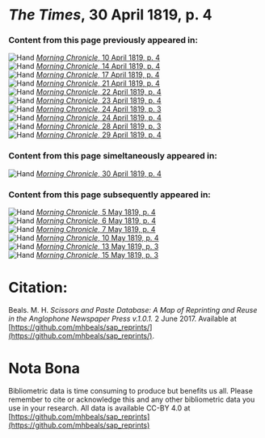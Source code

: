 # *The Times*, 30 April 1819, p. 4  
  
### Content from this page previously appeared in:  
![Hand](http://scissorsandpaste.net/wp-content/uploads/2017/06/smallhandpointer.png) [*Morning Chronicle*, 10 April 1819, p. 4](https://mhbeals.github.io/sap_html/Morning-Chronicle/Morning-Chronicle-10-April-1819-p-4)  
![Hand](http://scissorsandpaste.net/wp-content/uploads/2017/06/smallhandpointer.png) [*Morning Chronicle*, 14 April 1819, p. 4](https://mhbeals.github.io/sap_html/Morning-Chronicle/Morning-Chronicle-14-April-1819-p-4)  
![Hand](http://scissorsandpaste.net/wp-content/uploads/2017/06/smallhandpointer.png) [*Morning Chronicle*, 17 April 1819, p. 4](https://mhbeals.github.io/sap_html/Morning-Chronicle/Morning-Chronicle-17-April-1819-p-4)  
![Hand](http://scissorsandpaste.net/wp-content/uploads/2017/06/smallhandpointer.png) [*Morning Chronicle*, 21 April 1819, p. 4](https://mhbeals.github.io/sap_html/Morning-Chronicle/Morning-Chronicle-21-April-1819-p-4)  
![Hand](http://scissorsandpaste.net/wp-content/uploads/2017/06/smallhandpointer.png) [*Morning Chronicle*, 22 April 1819, p. 4](https://mhbeals.github.io/sap_html/Morning-Chronicle/Morning-Chronicle-22-April-1819-p-4)  
![Hand](http://scissorsandpaste.net/wp-content/uploads/2017/06/smallhandpointer.png) [*Morning Chronicle*, 23 April 1819, p. 4](https://mhbeals.github.io/sap_html/Morning-Chronicle/Morning-Chronicle-23-April-1819-p-4)  
![Hand](http://scissorsandpaste.net/wp-content/uploads/2017/06/smallhandpointer.png) [*Morning Chronicle*, 24 April 1819, p. 3](https://mhbeals.github.io/sap_html/Morning-Chronicle/Morning-Chronicle-24-April-1819-p-3)  
![Hand](http://scissorsandpaste.net/wp-content/uploads/2017/06/smallhandpointer.png) [*Morning Chronicle*, 24 April 1819, p. 4](https://mhbeals.github.io/sap_html/Morning-Chronicle/Morning-Chronicle-24-April-1819-p-4)  
![Hand](http://scissorsandpaste.net/wp-content/uploads/2017/06/smallhandpointer.png) [*Morning Chronicle*, 28 April 1819, p. 3](https://mhbeals.github.io/sap_html/Morning-Chronicle/Morning-Chronicle-28-April-1819-p-3)  
![Hand](http://scissorsandpaste.net/wp-content/uploads/2017/06/smallhandpointer.png) [*Morning Chronicle*, 29 April 1819, p. 4](https://mhbeals.github.io/sap_html/Morning-Chronicle/Morning-Chronicle-29-April-1819-p-4)  
  
### Content from this page simeltaneously appeared in:  
![Hand](http://scissorsandpaste.net/wp-content/uploads/2017/06/smallhandpointer.png) [*Morning Chronicle*, 30 April 1819, p. 4](https://mhbeals.github.io/sap_html/Morning-Chronicle/Morning-Chronicle-30-April-1819-p-4)  
  
### Content from this page subsequently appeared in:  
![Hand](http://scissorsandpaste.net/wp-content/uploads/2017/06/smallhandpointer.png) [*Morning Chronicle*, 5 May 1819, p. 4](https://mhbeals.github.io/sap_html/Morning-Chronicle/Morning-Chronicle-5-May-1819-p-4)  
![Hand](http://scissorsandpaste.net/wp-content/uploads/2017/06/smallhandpointer.png) [*Morning Chronicle*, 6 May 1819, p. 4](https://mhbeals.github.io/sap_html/Morning-Chronicle/Morning-Chronicle-6-May-1819-p-4)  
![Hand](http://scissorsandpaste.net/wp-content/uploads/2017/06/smallhandpointer.png) [*Morning Chronicle*, 7 May 1819, p. 4](https://mhbeals.github.io/sap_html/Morning-Chronicle/Morning-Chronicle-7-May-1819-p-4)  
![Hand](http://scissorsandpaste.net/wp-content/uploads/2017/06/smallhandpointer.png) [*Morning Chronicle*, 10 May 1819, p. 4](https://mhbeals.github.io/sap_html/Morning-Chronicle/Morning-Chronicle-10-May-1819-p-4)  
![Hand](http://scissorsandpaste.net/wp-content/uploads/2017/06/smallhandpointer.png) [*Morning Chronicle*, 13 May 1819, p. 3](https://mhbeals.github.io/sap_html/Morning-Chronicle/Morning-Chronicle-13-May-1819-p-3)  
![Hand](http://scissorsandpaste.net/wp-content/uploads/2017/06/smallhandpointer.png) [*Morning Chronicle*, 15 May 1819, p. 3](https://mhbeals.github.io/sap_html/Morning-Chronicle/Morning-Chronicle-15-May-1819-p-3)  


# Citation: 

Beals. M. H. *Scissors and Paste Database: A Map of Reprinting and Reuse in the Anglophone Newspaper Press v.1.0.1.* 2 June 2017. Available at [https://github.com/mhbeals/sap_reprints/](https://github.com/mhbeals/sap_reprints/). 

# Nota Bona

Bibliometric data is time consuming to produce but benefits us all. Please remember to cite or acknowledge this and any other bibliometric data you use in your research. All data is available CC-BY 4.0 at [https://github.com/mhbeals/sap_reprints](https://github.com/mhbeals/sap_reprints)